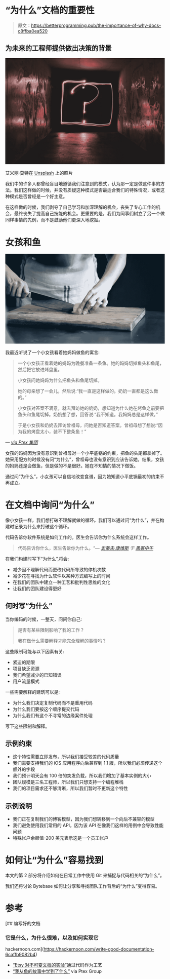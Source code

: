 # “为什么”文档的重要性

> 原文：<https://betterprogramming.pub/the-importance-of-why-docs-c8ffba0ea520>

## 为未来的工程师提供做出决策的背景

![](img/fe76d17f3f7f2320053bf00d5866753e.png)

艾米丽·莫特在 [Unsplash](https://unsplash.com/s/photos/why?utm_source=unsplash&utm_medium=referral&utm_content=creditCopyText) 上的照片

我们中的许多人都曾经盲目地遵循我们注意到的模式，认为那一定是做这件事的方法。我们这样做的时候，并没有质疑这种模式是否最适合我们的特殊情况，或者这种模式是否曾经是一个好主意。

在这样做的时候，我们剥夺了自己学习和加深理解的机会，丧失了专心工作的机会，最终丧失了提高自己技能的机会。更重要的是，我们为同事们树立了另一个做同样事情的先例，而不是鼓励他们更深入地挖掘。

# 女孩和鱼

![](img/54b4fddce882c8dc8355c7f7099a96f6.png)

我最近听说了一个小女孩看着她妈妈做鱼的寓言:

> 一个小女孩正看着她的妈妈为晚餐准备一条鱼。她的妈妈切掉鱼头和鱼尾，然后把它放进烤盘里。
> 
> 小女孩问她妈妈为什么把鱼头和鱼尾切掉。
> 
> 她的母亲想了一会儿，然后说:“我一直是这样做的。奶奶一直都是这么做的。”
> 
> 小女孩对答案不满意，就去拜访她的奶奶，想知道为什么她在烤鱼之前要把鱼头和鱼尾切掉。奶奶想了想，回答说:“我不知道。我妈妈总是这样做。”
> 
> 于是小女孩和奶奶去拜访曾祖母，问她是否知道答案。曾祖母想了想说:“因为我的烤盘太小，装不下整条鱼！”

*—* [*via Ptex 集团*](https://ptexgroup.com/learned-story-fish/)

女孩的妈妈因为没有意识到曾祖母对一个小平底锅的约束，把鱼的头尾都拿掉了。她采用配方的时候没有问“为什么”，曾祖母也没有意识到应该告诉她。结果，女孩的妈妈还是会做鱼，但是做的不是很好。她在不知情的情况下做饭。

通过问“为什么”，小女孩可以自信地改变食谱，因为她知道小平底锅最初的约束不再成立。

# 在文档中询问“为什么”

像小女孩一样，我们想打破不理解就做的循环。我们可以通过问“为什么”，并在构建时记录为什么来打破这个循环。

代码告诉你软件系统是如何工作的。医生会告诉你为什么系统会这样工作。

> 代码告诉你什么，医生告诉你为什么。“— [*史蒂夫·康维斯*](https://medium.com/u/c694eb00b4a0?source=post_page-----c8ffba0ea520--------------------------------) *于* [*黑客中午*](https://hackernoon.com/write-good-documentation-6caffb9082b4)

在我们构建时写下“为什么”,将会:

*   减少因不理解代码而更改代码所导致的停机次数
*   减少花在寻找为什么软件以某种方式编写上的时间
*   在我们的团队中建立一种工艺和批判性思维的文化
*   让我们的团队建设得更好

## 何时写“为什么”

当你编码的时候，一整天，问问你自己:

> 是否有某些限制影响了我的工作？
> 
> 我在做什么需要解释才能完全理解的事情吗？

这些限制可能与以下因素有关:

*   紧迫的期限
*   项目缺乏资源
*   我们希望减少的已知错误
*   用户流量模式

一些需要解释的建筑可以是:

*   为什么我们决定复制代码而不是重用代码
*   为什么我们要按这个顺序提交代码
*   为什么我们有这个不寻常的边缘案件处理

写下这些限制和解释。

## 示例约束

*   这个特性需要立即发布，所以我们接受较差的代码质量
*   我们需要支持我们的 iOS 应用程序向后兼容到 1.1 版，所以我们必须传递这个额外的字段
*   我们预计明天会有 100 倍的突发负载，所以我们增加了基本实例的大小
*   团队规模是三名工程师，所以我们只想支持一个编程堆栈
*   我们的项目需求还不够清晰，所以我们暂时不更新这个特性

## 示例说明

*   我们正在复制我们的博客模型，因为我们想转移到一个向后不兼容的模型
*   我们避免使用我们常用的 API，因为该 API 在像我们这样的用例中会导致性能问题
*   特殊帐户余额值-200 美元表示这是一个员工帐户

# 如何让“为什么”容易找到

本文的第 2 部分将介绍如何在日常工作中使用 Git 来捕捉与代码相关的“为什么”。

我们还将讨论 Bytebase 如何让分享和寻找团队工作背后的“为什么”变得容易。

# 参考

[](https://hackernoon.com/write-good-documentation-6caffb9082b4) [## 编写好的文档

### 它是什么，为什么很难，以及如何实现它

hackernoon.com](https://hackernoon.com/write-good-documentation-6caffb9082b4) 

*   [“Etsy 对不可变文档的实验”](https://codeascraft.com/2018/10/10/etsys-experiment-with-immutable-documentation/)通过代码作为工艺
*   [“我从鱼的故事中学到了什么”](https://ptexgroup.com/learned-story-fish/) via Ptex Group